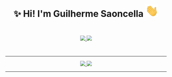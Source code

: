 <h1 align="center">
  ✨ Hi! I'm Guilherme Saoncella
  <img src="./waving-hand.gif" width="40px">
</h1><br/>

<p align="center">
  <a href="https://www.linkedin.com/in/guilherme-saoncella/">
  <img src="https://img.shields.io/badge/LinkedIn-0077B5?style=for-the-badge&logo=linkedin&logoColor=white">
  </a>
   
  <a href="mailto:guisaoncella@gmail.com">
  <img src="https://img.shields.io/badge/Gmail-D14836?style=for-the-badge&logo=gmail&logoColor=white">
  </a>
</p><br/>
<hr/>
<div align="center">
  <a href="https://github.com/guisaoncella">
  <img height="160em" src="https://github-readme-stats.vercel.app/api?username=guisaoncella&show_icons=true&theme=radical&include_all_commits=true&count_private=true"/>
  <img height="160em" src="https://github-readme-stats.vercel.app/api/top-langs/?username=guisaoncella&layout=compact&langs_count=10&theme=radical"/>
</div>
<hr/><br/>
